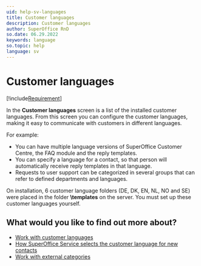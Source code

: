 ```yaml
---
uid: help-sv-languages
title: Customer languages
description: Customer languages
author: SuperOffice RnD
so.date: 06.29.2022
keywords: language
so.topic: help
language: sv
---
```


# Customer languages

[!include[Requirement](../../../../learn/includes/req-cep.md)]

In the **Customer languages** screen is a list of the installed customer languages. From this screen you can configure the customer languages, making it easy to communicate with customers in different languages.

For example:

* You can have multiple language versions of SuperOffice Customer Centre, the FAQ module and the reply templates.
* You can specify a language for a contact, so that person will automatically receive reply templates in that language.
* Requests to user support can be categorized in several groups that can refer to defined departments and languages.

On installation, 6 customer language folders (DE, DK, EN, NL, NO and SE) were placed in the folder **\\templates** on the server. You must set up these customer languages yourself.

## What would you like to find out more about?

* [Work with customer languages][1]
* [How SuperOffice Service selects the customer language for new contacts][2]
* [Work with external categories][3]

<!-- Referenced links -->
[1]: edit-custlang.md
[2]: select-language.md
[3]: external-categories.md

<!-- Referenced images -->

